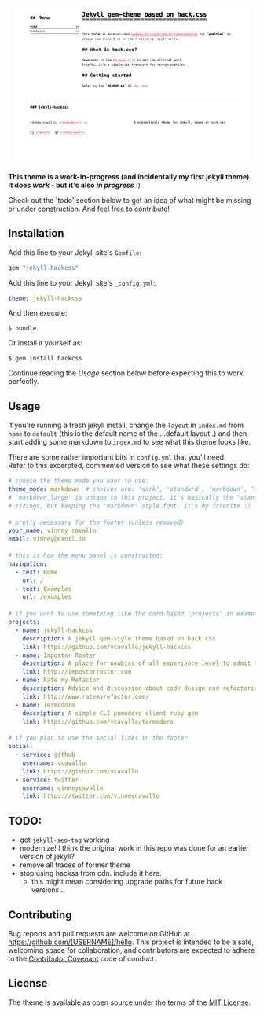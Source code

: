 ![screenshot](screenshot.png)

**This theme is a work-in-progress (and incidentally my first jekyll theme).
It does _work_ - but it's also _in progress_** :)

Check out the 'todo' section below to get an idea of what might be missing or under construction. And feel free to contribute!

## Installation

Add this line to your Jekyll site's `Gemfile`:

```ruby
gem "jekyll-hackcss"
```

Add this line to your Jekyll site's `_config.yml`:

```yaml
theme: jekyll-hackcss
```

And then execute:

    $ bundle

Or install it yourself as:

    $ gem install hackcss

Continue reading the _Usage_ section below before expecting this to work perfectly.

## Usage

if you're running a fresh jekyll install, change the `layout` in `index.md` from `home` to `default` (this is the  default name of the ...default layout..) and then start adding some markdown to `index.md` to see what this theme looks like.

There are some rather important bits in `config.yml` that you'll need.  
Refer to this excerpted, commented version to see what these settings do:

```yml
# choose the theme mode you want to use:
theme_mode: markdown  # choices are: 'dark', 'standard', 'markdown', 'markdown_large'
# 'markdown_large' is unique to this project. it's basically the "standard" style
# sizings, but keeping the "markdown" style font. It's my favorite :)

# pretty necessary for the footer (unless removed)
your_name: vinney cavallo
email: vinney@exnil.io

# this is how the menu panel is constructed:
navigation:
  - text: Home
    url: /
  - text: Examples
    url: /examples

# if you want to use something like the card-based 'projects' in examples.html
projects:
  - name: jekyll-hackcss
    description: A jekyll gem-style theme based on hack.css
    link: https://github.com/vcavallo/jekyll-hackcss
  - name: Impostor Roster
    description: A place for newbies of all experience level to admit their shortcomings
    link: http://impostorroster.com
  - name: Rate my Refactor
    description: Advice and discussion about code design and refactoring, crowd-sourced from a community of experts in your field
    link: http://www.ratemyrefactor.com/
  - name: Termodoro
    description: A simple CLI pomodoro client ruby gem
    link: https://github.com/vcavallo/termodoro

# if you plan to use the social links in the footer
social:
  - service: github
    username: vcavallo
    link: https://github.com/vcavallo
  - service: twitter
    username: vinneycavallo
    link: https://twitter.com/vinneycavallo
```

## TODO:

- get `jekyll-seo-tag` working
- modernize! I think the original work in this repo was done for an earlier version of jekyll?
- remove all traces of former theme
- stop using hackss from cdn. include it here.
  - this might mean considering upgrade paths for future hack versions...

## Contributing

Bug reports and pull requests are welcome on GitHub at https://github.com/[USERNAME]/hello. This project is intended to be a safe, welcoming space for collaboration, and contributors are expected to adhere to the [Contributor Covenant](http://contributor-covenant.org) code of conduct.

## License

The theme is available as open source under the terms of the [MIT License](https://opensource.org/licenses/MIT).

